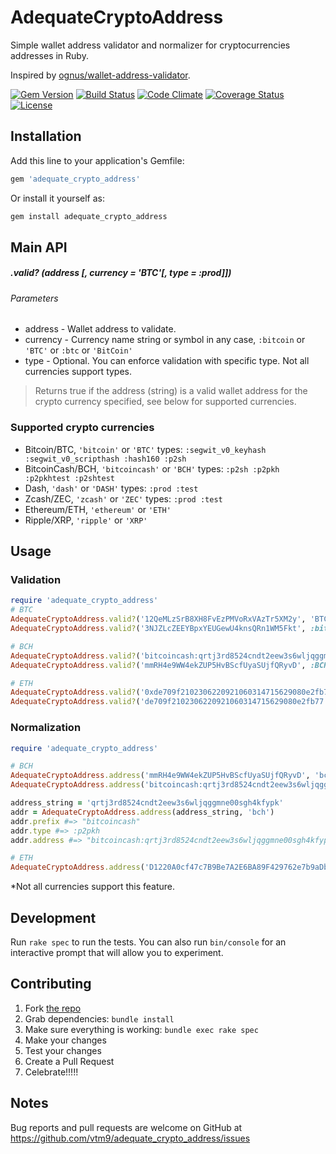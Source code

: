 # AdequateCryptoAddress
Simple wallet address validator and normalizer for cryptocurrencies addresses in Ruby.

Inspired by [ognus/wallet-address-validator](https://github.com/ognus/wallet-address-validator).

[![Gem Version](https://badge.fury.io/rb/adequate_crypto_address.svg)](https://rubygems.org/gems/adequate_crypto_address)
[![Build Status](https://travis-ci.org/vtm9/adequate_crypto_address.svg?branch=master)](https://travis-ci.org/vtm9/adequate_crypto_address)
[![Code Climate](https://codeclimate.com/github/vtm9/adequate_crypto_address.svg)](https://codeclimate.com/github/vtm9/adequate_crypto_address)
[![Coverage Status](https://coveralls.io/repos/vtm9/adequate_crypto_address/badge.svg?branch=master)](https://coveralls.io/r/vtm9/adequate_crypto_address?branch=master)
[![License](https://img.shields.io/github/license/RubyMoney/money.svg)](https://opensource.org/licenses/MIT)

## Installation

Add this line to your application's Gemfile:

```ruby
gem 'adequate_crypto_address'
```

Or install it yourself as:

```bash
gem install adequate_crypto_address
```

## Main API

##### .valid? (address [, currency = 'BTC'[, type = :prod]])

###### Parameters
* address - Wallet address to validate.
* currency - Currency name string or symbol in any case, `:bitcoin` or `'BTC'` or `:btc` or `'BitCoin'`
* type - Optional. You can enforce validation with specific type. Not all currencies support types.

> Returns true if the address (string) is a valid wallet address for the crypto currency specified, see below for supported currencies.

### Supported crypto currencies

* Bitcoin/BTC, `'bitcoin'` or `'BTC'` types: `:segwit_v0_keyhash :segwit_v0_scripthash :hash160 :p2sh`
* BitcoinCash/BCH, `'bitcoincash'` or `'BCH'` types: `:p2sh :p2pkh :p2pkhtest :p2shtest`
* Dash, `'dash'` or `'DASH'` types: `:prod :test`
* Zcash/ZEC, `'zcash'` or `'ZEC'` types: `:prod :test`
* Ethereum/ETH, `'ethereum'` or `'ETH'`
* Ripple/XRP, `'ripple'` or `'XRP'`

## Usage

### Validation
``` ruby
require 'adequate_crypto_address'
# BTC
AdequateCryptoAddress.valid?('12QeMLzSrB8XH8FvEzPMVoRxVAzTr5XM2y', 'BTC') #=> true
AdequateCryptoAddress.valid?('3NJZLcZEEYBpxYEUGewU4knsQRn1WM5Fkt', :bitcoin, :p2sh) #=> true

# BCH
AdequateCryptoAddress.valid?('bitcoincash:qrtj3rd8524cndt2eew3s6wljqggmne00sgh4kfypk', :bch) #=> true
AdequateCryptoAddress.valid?('mmRH4e9WW4ekZUP5HvBScfUyaSUjfQRyvD', :BCH, :p2pkhtest) #=> true

# ETH
AdequateCryptoAddress.valid?('0xde709f2102306220921060314715629080e2fb77', :ETH) #=> true
AdequateCryptoAddress.valid?('de709f2102306220921060314715629080e2fb77', :ethereum) #=> true
```

### Normalization
``` ruby
require 'adequate_crypto_address'

# BCH
AdequateCryptoAddress.address('mmRH4e9WW4ekZUP5HvBScfUyaSUjfQRyvD', 'bch').cash_address #=> "bchtest:qpqtmmfpw79thzq5z7s0spcd87uhn6d34uqqem83hf"
AdequateCryptoAddress.address('bitcoincash:qrtj3rd8524cndt2eew3s6wljqggmne00sgh4kfypk', 'bch').legacy_address #=> "1LcerwTc1oPsMtByDCNUXFxReZpN1EXHoe"

address_string = 'qrtj3rd8524cndt2eew3s6wljqggmne00sgh4kfypk'
addr = AdequateCryptoAddress.address(address_string, 'bch')
addr.prefix #=> "bitcoincash"
addr.type #=> :p2pkh
addr.address #=> "bitcoincash:qrtj3rd8524cndt2eew3s6wljqggmne00sgh4kfypk"

# ETH
AdequateCryptoAddress.address('D1220A0cf47c7B9Be7A2E6BA89F429762e7b9aDb', 'eth').address #=> "0xD1220A0cf47c7B9Be7A2E6BA89F429762e7b9aDb"
```
*Not all currencies support this feature.

## Development

Run `rake spec` to run the tests. You can also run `bin/console` for an interactive prompt that will allow you to experiment.

## Contributing

1. Fork [the repo](https://github.com/vtm9/adequate_crypto_address)
2. Grab dependencies: `bundle install`
3. Make sure everything is working: `bundle exec rake spec`
4. Make your changes
5. Test your changes
5. Create a Pull Request
6. Celebrate!!!!!

## Notes

Bug reports and pull requests are welcome on GitHub at https://github.com/vtm9/adequate_crypto_address/issues
